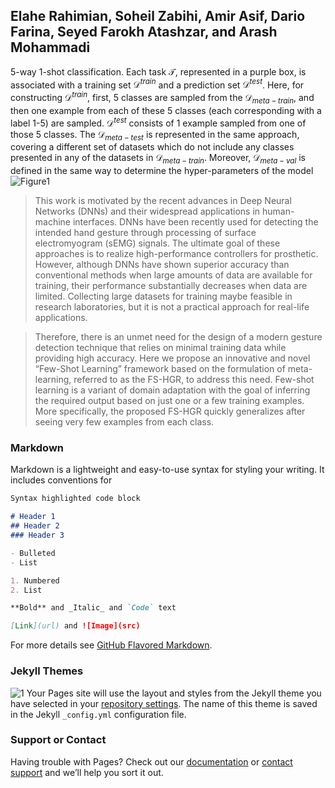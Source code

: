 ## Elahe Rahimian, Soheil Zabihi, Amir Asif, Dario Farina, Seyed Farokh Atashzar, and Arash Mohammadi

$\mathrm{5}$-way $\mathrm{1}$-shot classification. Each task $\mathcal{T}$, represented in a purple box, is associated with a training set $\mathcal{D}^{train}$ and a prediction set $\mathcal{D}^{test}$. Here, for constructing $\mathcal{D}^{train}$, first, $\mathrm{5}$ classes are sampled from the $\mathscr{D}_{meta-train}$, and then one example from each of these 5 classes (each corresponding with a label $1$-$5$) are sampled. $\mathcal{D}^{test}$ consists of $1$ example sampled from one of those $\mathrm{5}$ classes. The $\mathscr{D}_{meta-test}$ is represented in the same approach, covering a different set of datasets which do not include any classes presented in any of the datasets in $\mathscr{D}_{meta-train}$. Moreover, $\mathscr{D}_{meta-val}$ is defined in the same way to determine the hyper-parameters of the model
![Figure1](https://user-images.githubusercontent.com/50590345/98750785-cf956480-238c-11eb-8449-6b83eabbb26e.jpg)

>This work is motivated by the recent advances in Deep Neural Networks (DNNs) and their widespread applications in human-machine interfaces. 
DNNs have been recently used for detecting the intended hand gesture through processing of surface electromyogram (sEMG) signals. 
The ultimate goal of these approaches is to realize high-performance controllers for prosthetic. However, although DNNs have shown superior accuracy than conventional methods when large amounts of data are available for training, their performance substantially decreases when data are limited. Collecting large datasets for training maybe feasible in research laboratories, but it is not a practical approach for real-life applications.

>Therefore, there is an unmet need for the design of a modern gesture detection technique that relies on minimal training data while providing high accuracy.
Here we propose an innovative and novel “Few-Shot Learning” framework based on the formulation of meta-learning, referred to as the FS-HGR, to address this need. Few-shot learning is a variant of domain adaptation with the goal of inferring the required output based on just one or a few training examples. More specifically, the proposed FS-HGR quickly generalizes after seeing very few examples from each class.


### Markdown

Markdown is a lightweight and easy-to-use syntax for styling your writing. It includes conventions for

```markdown
Syntax highlighted code block

# Header 1
## Header 2
### Header 3

- Bulleted
- List

1. Numbered
2. List

**Bold** and _Italic_ and `Code` text

[Link](url) and ![Image](src)

```

For more details see [GitHub Flavored Markdown](https://guides.github.com/features/mastering-markdown/).

### Jekyll Themes
![1](https://user-images.githubusercontent.com/50590345/98749392-94456680-2389-11eb-8f71-fbdd01e6d363.jpg)
Your Pages site will use the layout and styles from the Jekyll theme you have selected in your [repository settings](https://github.com/EllaRahimian/Test-one/settings). The name of this theme is saved in the Jekyll `_config.yml` configuration file.

### Support or Contact

Having trouble with Pages? Check out our [documentation](https://docs.github.com/categories/github-pages-basics/) or [contact support](https://github.com/contact) and we’ll help you sort it out.
